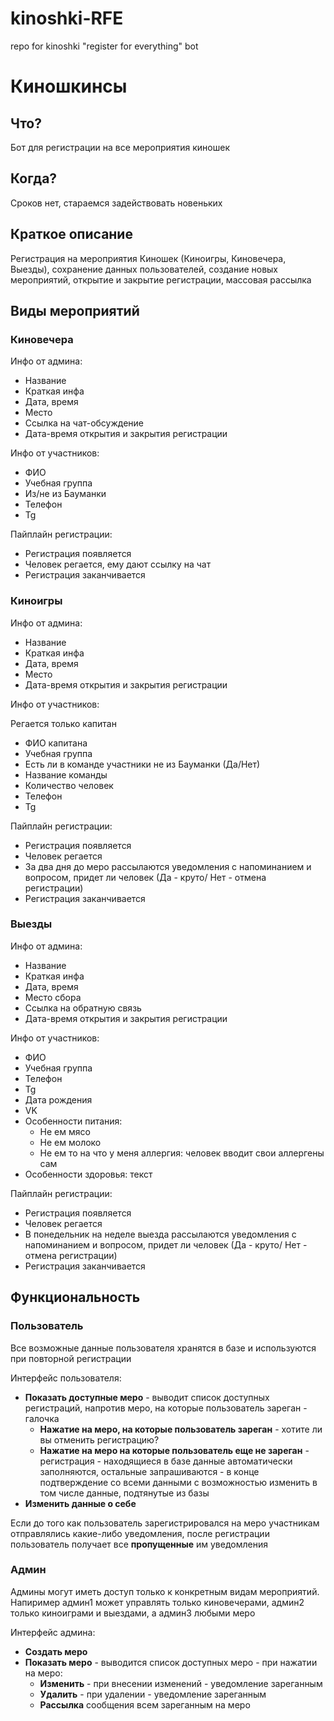 # kinoshki-RFE
repo for kinoshki "register for everything" bot

# Киношкинсы

## Что?

Бот для регистрации на все мероприятия киношек

## Когда?

Сроков нет, стараемся задействовать новеньких

## Краткое описание

Регистрация на мероприятия Киношек (Киноигры, Киновечера, Выезды), сохранение данных пользователей, создание новых мероприятий, открытие и закрытие регистрации, массовая рассылка

## Виды мероприятий

### Киновечера

Инфо от админа:

- Название
- Краткая инфа
- Дата, время
- Место
- Ссылка на чат-обсуждение
- Дата-время открытия и закрытия регистрации

Инфо от участников:

- ФИО
- Учебная группа
- Из/не из Бауманки
- Телефон
- Tg

Пайплайн регистрации:

- Регистрация появляется
- Человек регается, ему дают ссылку на чат
- Регистрация заканчивается

### Киноигры

Инфо от админа:

- Название
- Краткая инфа
- Дата, время
- Место
- Дата-время открытия и закрытия регистрации

Инфо от участников:

Регается только капитан

- ФИО капитана
- Учебная группа
- Есть ли в команде участники не из Бауманки (Да/Нет)
- Название команды
- Количество человек
- Телефон
- Tg

Пайплайн регистрации:

- Регистрация появляется
- Человек регается
- За два дня до меро рассылаются уведомления с напоминанием и вопросом, придет ли человек (Да - круто/ Нет - отмена регистрации)
- Регистрация заканчивается

### Выезды

Инфо от админа:

- Название
- Краткая инфа
- Дата, время
- Место сбора
- Ссылка на обратную связь
- Дата-время открытия и закрытия регистрации

Инфо от участников:

- ФИО
- Учебная группа
- Телефон
- Tg
- Дата рождения
- VK
- Особенности питания:
    - Не ем мясо
    - Не ем молоко
    - Не ем то на что у меня аллергия: человек вводит свои аллергены сам
- Особенности здоровья: текст

Пайплайн регистрации:

- Регистрация появляется
- Человек регается
- В понедельник на неделе выезда рассылаются уведомления с напоминанием и вопросом, придет ли человек (Да - круто/ Нет - отмена регистрации)
- Регистрация заканчивается

## Функциональность

### Пользователь

Все возможные данные пользователя хранятся в базе и используются при повторной регистрации

Интерфейс пользователя:
- **Показать доступные меро** - выводит список доступных регистраций, напротив меро, на которые пользователь зареган - галочка
    - **Нажатие на меро, на которые пользователь зареган** - хотите ли вы отменить регистрацию?
    - **Нажатие на меро на которые пользователь еще не зареган** - регистрация - находящиеся в базе данные автоматически заполняются, остальные запрашиваются - в конце подтверждение со всеми данными с возможностью изменить в том числе данные, подтянутые из базы
- **Изменить данные о себе**

Если до того как пользователь зарегистрировался на меро участникам отправлялись какие-либо уведомления, после регистрации пользователь получает все **пропущенные** им уведомления

### Админ

Админы могут иметь доступ только к конкретным видам мероприятий. Напиример админ1 может управлять только киновечерами, админ2 только киноиграми и выездами, а админ3 любыми меро 

Интерфейс админа:
- **Создать меро**
- **Показать меро** - выводится список доступных меро - при нажатии на меро:
    - **Изменить** - при внесении изменений - уведомление зареганным
    - **Удалить** - при удалении - уведомление зареганным
    - **Рассылка** сообщения всем зареганным на меро
